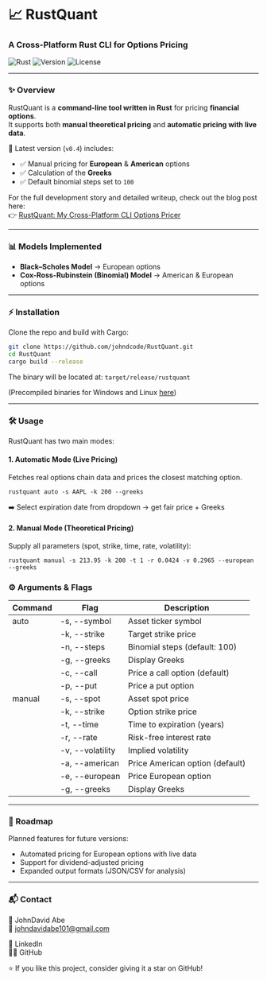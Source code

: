 <h1>📈 RustQuant</h1>
<h3>A Cross-Platform Rust CLI for Options Pricing</h3>

<p>
  <img src="https://img.shields.io/badge/Rust-🦀-orange" alt="Rust">
  <img src="https://img.shields.io/badge/version-0.4-blue" alt="Version">
  <img src="https://img.shields.io/github/license/johndcode/RustQuant" alt="License">
</p>

---

### ✨ Overview  
RustQuant is a **command-line tool written in Rust** for pricing **financial options**.  
It supports both **manual theoretical pricing** and **automatic pricing with live data**.  

🚀 Latest version (`v0.4`) includes:  
- ✅ Manual pricing for **European** & **American** options  
- ✅ Calculation of the **Greeks**  
- ✅ Default binomial steps set to `100`  

For the full development story and detailed writeup, check out the blog post here:  
👉 [RustQuant: My Cross-Platform CLI Options Pricer](#)  

---

### 📊 Models Implemented
- **Black–Scholes Model** → European options  
- **Cox-Ross-Rubinstein (Binomial) Model** → American & European options  

---

### ⚡ Installation
Clone the repo and build with Cargo:

```bash
git clone https://github.com/johndcode/RustQuant.git
cd RustQuant
cargo build --release
```

The binary will be located at:
`target/release/rustquant`

(Precompiled binaries for Windows and Linux [here](https://github.com/JohnDCode/RustQuant-Publish))

---

### 🛠️ Usage

RustQuant has two main modes:

#### 1. Automatic Mode (Live Pricing)

Fetches real options chain data and prices the closest matching option.

```
rustquant auto -s AAPL -k 200 --greeks
```

➡️ Select expiration date from dropdown → get fair price + Greeks


#### 2. Manual Mode (Theoretical Pricing)

Supply all parameters (spot, strike, time, rate, volatility):

```
rustquant manual -s 213.95 -k 200 -t 1 -r 0.0424 -v 0.2965 --european --greeks

```

### ⚙️ Arguments & Flags

| Command | Flag | Description |
|---------|------|-------------|
| auto | -s, --symbol <SYMBOL> | Asset ticker symbol |
|       | -k, --strike <STRIKE> | Target strike price |
|       | -n, --steps <STEPS>   | Binomial steps (default: 100) |
|       | -g, --greeks          | Display Greeks |
|       | -c, --call            | Price a call option (default) |
|       | -p, --put             | Price a put option |
| manual | -s, --spot <SPOT>    | Asset spot price |
|        | -k, --strike <STRIKE>| Option strike price |
|        | -t, --time <TIME>    | Time to expiration (years) |
|        | -r, --rate <RATE>    | Risk-free interest rate |
|        | -v, --volatility <VOL>| Implied volatility |
|        | -a, --american       | Price American option (default) |
|        | -e, --european       | Price European option |
|        | -g, --greeks         | Display Greeks |

---

### 🔮 Roadmap

Planned features for future versions:
- Automated pricing for European options with live data  
- Support for dividend-adjusted pricing  
- Expanded output formats (JSON/CSV for analysis)  

---

### 📬 Contact

👤 JohnDavid Abe  
📧 johndavidabe101@gmail.com  

💼 LinkedIn  
🧑‍💻 GitHub  

⭐ If you like this project, consider giving it a star on GitHub!
